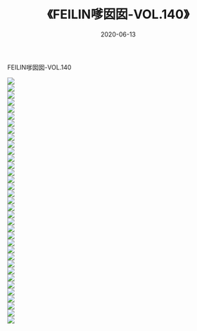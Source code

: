 ﻿---
layout: post
title:  《FEILIN嗲囡囡-VOL.140》
date:   2020-06-13
img: http://img.660000.xyz/Sharelink/网络美图/2020/FEILIN嗲囡囡-VOL.140/000.jpg
categories: [美女, 清纯, 唯美]
---

FEILIN嗲囡囡-VOL.140

  ![](http://img.660000.xyz/Sharelink/网络美图/2020/FEILIN嗲囡囡-VOL.140/001.jpg) <br> ![](http://img.660000.xyz/Sharelink/网络美图/2020/FEILIN嗲囡囡-VOL.140/002.jpg) <br> ![](http://img.660000.xyz/Sharelink/网络美图/2020/FEILIN嗲囡囡-VOL.140/003.jpg) <br> ![](http://img.660000.xyz/Sharelink/网络美图/2020/FEILIN嗲囡囡-VOL.140/004.jpg) <br> ![](http://img.660000.xyz/Sharelink/网络美图/2020/FEILIN嗲囡囡-VOL.140/005.jpg) <br> ![](http://img.660000.xyz/Sharelink/网络美图/2020/FEILIN嗲囡囡-VOL.140/006.jpg) <br> ![](http://img.660000.xyz/Sharelink/网络美图/2020/FEILIN嗲囡囡-VOL.140/007.jpg) <br> ![](http://img.660000.xyz/Sharelink/网络美图/2020/FEILIN嗲囡囡-VOL.140/008.jpg) <br> ![](http://img.660000.xyz/Sharelink/网络美图/2020/FEILIN嗲囡囡-VOL.140/009.jpg) <br> ![](http://img.660000.xyz/Sharelink/网络美图/2020/FEILIN嗲囡囡-VOL.140/010.jpg) <br> ![](http://img.660000.xyz/Sharelink/网络美图/2020/FEILIN嗲囡囡-VOL.140/011.jpg) <br> ![](http://img.660000.xyz/Sharelink/网络美图/2020/FEILIN嗲囡囡-VOL.140/012.jpg) <br> ![](http://img.660000.xyz/Sharelink/网络美图/2020/FEILIN嗲囡囡-VOL.140/013.jpg) <br> ![](http://img.660000.xyz/Sharelink/网络美图/2020/FEILIN嗲囡囡-VOL.140/014.jpg) <br> ![](http://img.660000.xyz/Sharelink/网络美图/2020/FEILIN嗲囡囡-VOL.140/015.jpg) <br> ![](http://img.660000.xyz/Sharelink/网络美图/2020/FEILIN嗲囡囡-VOL.140/016.jpg) <br> ![](http://img.660000.xyz/Sharelink/网络美图/2020/FEILIN嗲囡囡-VOL.140/017.jpg) <br> ![](http://img.660000.xyz/Sharelink/网络美图/2020/FEILIN嗲囡囡-VOL.140/018.jpg) <br> ![](http://img.660000.xyz/Sharelink/网络美图/2020/FEILIN嗲囡囡-VOL.140/019.jpg) <br> ![](http://img.660000.xyz/Sharelink/网络美图/2020/FEILIN嗲囡囡-VOL.140/020.jpg) <br> ![](http://img.660000.xyz/Sharelink/网络美图/2020/FEILIN嗲囡囡-VOL.140/021.jpg) <br> ![](http://img.660000.xyz/Sharelink/网络美图/2020/FEILIN嗲囡囡-VOL.140/022.jpg) <br> ![](http://img.660000.xyz/Sharelink/网络美图/2020/FEILIN嗲囡囡-VOL.140/023.jpg) <br> ![](http://img.660000.xyz/Sharelink/网络美图/2020/FEILIN嗲囡囡-VOL.140/024.jpg) <br> ![](http://img.660000.xyz/Sharelink/网络美图/2020/FEILIN嗲囡囡-VOL.140/025.jpg) <br> ![](http://img.660000.xyz/Sharelink/网络美图/2020/FEILIN嗲囡囡-VOL.140/026.jpg) <br> ![](http://img.660000.xyz/Sharelink/网络美图/2020/FEILIN嗲囡囡-VOL.140/027.jpg) <br> ![](http://img.660000.xyz/Sharelink/网络美图/2020/FEILIN嗲囡囡-VOL.140/028.jpg) <br> ![](http://img.660000.xyz/Sharelink/网络美图/2020/FEILIN嗲囡囡-VOL.140/029.jpg) <br> ![](http://img.660000.xyz/Sharelink/网络美图/2020/FEILIN嗲囡囡-VOL.140/030.jpg) <br> ![](http://img.660000.xyz/Sharelink/网络美图/2020/FEILIN嗲囡囡-VOL.140/031.jpg) <br> ![](http://img.660000.xyz/Sharelink/网络美图/2020/FEILIN嗲囡囡-VOL.140/032.jpg) <br> ![](http://img.660000.xyz/Sharelink/网络美图/2020/FEILIN嗲囡囡-VOL.140/033.jpg) <br> ![](http://img.660000.xyz/Sharelink/网络美图/2020/FEILIN嗲囡囡-VOL.140/034.jpg) <br> ![](http://img.660000.xyz/Sharelink/网络美图/2020/FEILIN嗲囡囡-VOL.140/035.jpg) <br>